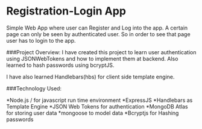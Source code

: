 # Registration-Login App
Simple Web App where user can Register and Log into the app. A certain page can only be seen by authenticated user. So in order to see that page user has to login to the app.

###Project Overview:
I have created this project to learn user authentication using JSONWebTokens and how to implement them at backend. Also learned to hash passwords using bcryptJS.

I have also learned Handlebars(hbs) for client side template engine.

###Technology Used:

*Node.js / for javascript run time environment
*ExpressJS
*Handlebars as Template Engine
*JSON Web Tokens for authentication
*MongoDB Atlas for storing user data
*mongoose to model data
*Bcryptjs for Hashing passwords

